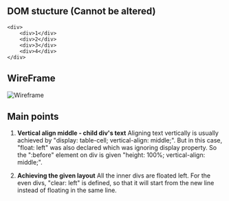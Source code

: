 ## DOM stucture (Cannot be altered)

	<div>
		<div>1</div>
		<div>2</div>
		<div>3</div>
		<div>4</div>
	</div>


## WireFrame

![Wireframe](/wireframe.jpg?raw=true)

## Main points

1. **Vertical align middle - child div's text**
Aligning text vertically is usually achieved by "display: table-cell; vertical-align: middle;". But in this case, "float: left" was also declared which was ignoring display property. So the ":before" element on div is given "height: 100%; vertical-align: middle;".

2. **Achieving the given layout**
All the inner divs are floated left. For the even divs, "clear: left" is defined, so that it will start from the new line instead of floating in the same line.
